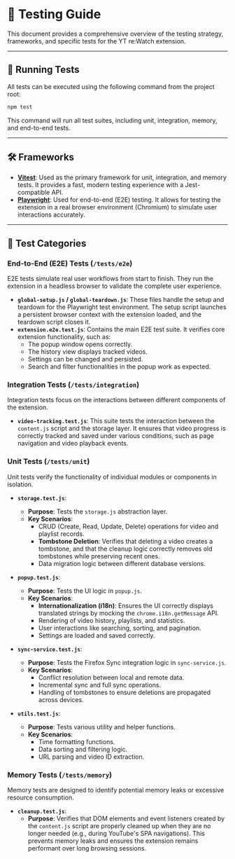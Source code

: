 # 🧪 Testing Guide

This document provides a comprehensive overview of the testing strategy, frameworks, and specific tests for the YT re:Watch extension.

---

## 🚀 Running Tests

All tests can be executed using the following command from the project root:

```bash
npm test
```

This command will run all test suites, including unit, integration, memory, and end-to-end tests.

---

## 🛠️ Frameworks

- **[Vitest](https://vitest.dev/)**: Used as the primary framework for unit, integration, and memory tests. It provides a fast, modern testing experience with a Jest-compatible API.
- **[Playwright](https://playwright.dev/)**: Used for end-to-end (E2E) testing. It allows for testing the extension in a real browser environment (Chromium) to simulate user interactions accurately.

---

## 🔬 Test Categories

### End-to-End (E2E) Tests (`/tests/e2e`)

E2E tests simulate real user workflows from start to finish. They run the extension in a headless browser to validate the complete user experience.

- **`global-setup.js` / `global-teardown.js`**: These files handle the setup and teardown for the Playwright test environment. The setup script launches a persistent browser context with the extension loaded, and the teardown script closes it.
- **`extension.e2e.test.js`**: Contains the main E2E test suite. It verifies core extension functionality, such as:
  - The popup window opens correctly.
  - The history view displays tracked videos.
  - Settings can be changed and persisted.
  - Search and filter functionalities in the popup work as expected.

### Integration Tests (`/tests/integration`)

Integration tests focus on the interactions between different components of the extension.

- **`video-tracking.test.js`**: This suite tests the interaction between the `content.js` script and the storage layer. It ensures that video progress is correctly tracked and saved under various conditions, such as page navigation and video playback events.

### Unit Tests (`/tests/unit`)

Unit tests verify the functionality of individual modules or components in isolation.

- **`storage.test.js`**:
  - **Purpose**: Tests the `storage.js` abstraction layer.
  - **Key Scenarios**:
    - CRUD (Create, Read, Update, Delete) operations for video and playlist records.
    - **Tombstone Deletion**: Verifies that deleting a video creates a tombstone, and that the cleanup logic correctly removes old tombstones while preserving recent ones.
    - Data migration logic between different database versions.

- **`popup.test.js`**:
  - **Purpose**: Tests the UI logic in `popup.js`.
  - **Key Scenarios**:
    - **Internationalization (i18n)**: Ensures the UI correctly displays translated strings by mocking the `chrome.i18n.getMessage` API.
    - Rendering of video history, playlists, and statistics.
    - User interactions like searching, sorting, and pagination.
    - Settings are loaded and saved correctly.

- **`sync-service.test.js`**:
  - **Purpose**: Tests the Firefox Sync integration logic in `sync-service.js`.
  - **Key Scenarios**:
    - Conflict resolution between local and remote data.
    - Incremental sync and full sync operations.
    - Handling of tombstones to ensure deletions are propagated across devices.

- **`utils.test.js`**:
  - **Purpose**: Tests various utility and helper functions.
  - **Key Scenarios**:
    - Time formatting functions.
    - Data sorting and filtering logic.
    - URL parsing and video ID extraction.

### Memory Tests (`/tests/memory`)

Memory tests are designed to identify potential memory leaks or excessive resource consumption.

- **`cleanup.test.js`**:
  - **Purpose**: Verifies that DOM elements and event listeners created by the `content.js` script are properly cleaned up when they are no longer needed (e.g., during YouTube's SPA navigations). This prevents memory leaks and ensures the extension remains performant over long browsing sessions. 